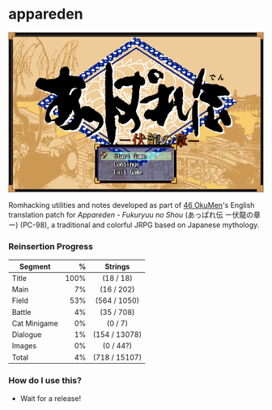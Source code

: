# appareden
![Appareden Title](img/Appareden_title.png)

Romhacking utilities and notes developed as part of [46 OkuMen](http://46okumen.com/)'s English translation patch for *Appareden - Fukuryuu no Shou* (あっぱれ伝 ー伏龍の章ー) (PC-98), a traditional and colorful JRPG based on Japanese mythology.

### Reinsertion Progress
| Segment      | %    |  Strings            | 
| -------------|-----:|:-------------------:|
| Title        | 100% |  (18 / 18)          |
| Main         |   7% |  (16 / 202)         |
| Field        |  53% | (564 / 1050)        |
| Battle       |   4% |  (35 / 708)         |
| Cat Minigame |   0% |   (0 / 7)           |
| Dialogue     |   1% | (154 / 13078)       |
| Images       |   0% |   (0 / 44?)         |
| Total        |   4% | (718 / 15107)       |


### How do I use this?
* Wait for a release!
